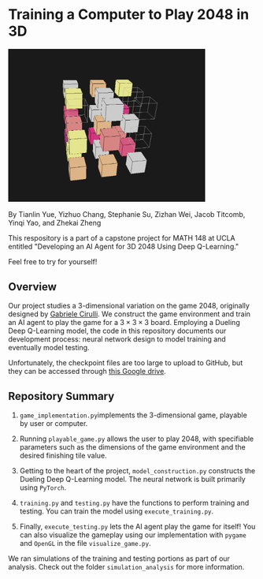# Training a Computer to Play 2048 in 3D

<img src="game_picture_1.png" alt="game visual" width="400"/>

By Tianlin Yue, Yizhuo Chang, Stephanie Su, Zizhan Wei, Jacob Titcomb, Yinqi Yao, and Zhekai Zheng

This respository is a part of a capstone project for MATH 148 at UCLA entitled "Developing an AI Agent for 3D 2048 Using Deep Q-Learning."

Feel free to try for yourself!

## Overview

Our project studies a 3-dimensional variation on the game 2048, originally designed by [Gabriele Cirulli](https://github.com/gabrielecirulli/2048). We construct the game environment and train an AI agent to play the game for a $3\times 3\times 3$ board. Employing a Dueling Deep Q-Learning model, the code in this repository documents our development process: neural network design to model training and eventually model testing.

Unfortunately, the checkpoint files are too large to upload to GitHub, but they can be accessed through [this Google drive](https://drive.google.com/drive/folders/1L27GUpmwOVPkFXj1C2p-MhDYwcXUKvj-?usp=sharing).


## Repository Summary

1. `game_implementation.py`implements the 3-dimensional game, playable by user or computer.

2. Running `playable_game.py` allows the user to play 2048, with specifiable parameters such as the dimensions of the game environment and the desired finishing tile value.

3. Getting to the heart of the project, `model_construction.py` constructs the Dueling Deep Q-Learning model. The neural network is built primarily using `PyTorch`.

4. `training.py` and `testing.py` have the functions to perform training and testing. You can train the model using `execute_training.py`.

5. Finally, `execute_testing.py` lets the AI agent play the game for itself! You can also visualize the gameplay using our implementation with `pygame` and `OpenGL` in the file `visualize_game.py`.


We ran simulations of the training and testing portions as part of our analysis. Check out the folder `simulation_analysis` for more information.
